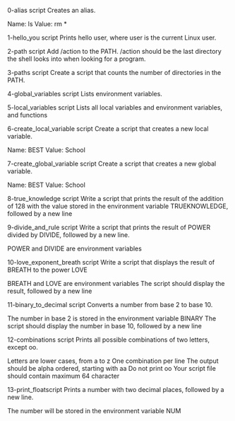 0-alias script
Creates an alias.

Name: ls
Value: rm *

1-hello_you script
Prints hello user, where user is the current Linux user.

2-path script
Add /action to the PATH. /action should be the last directory the shell looks into when looking for a program.

3-paths script
Create a script that counts the number of directories in the PATH.

4-global_variables script
Lists environment variables.

5-local_variables script
Lists all local variables and environment variables, and functions

6-create_local_variable script
Create a script that creates a new local variable.

Name: BEST
Value: School

7-create_global_variable script
Create a script that creates a new global variable.

Name: BEST
Value: School

8-true_knowledge script
Write a script that prints the result of the addition of 128 with the value stored in the environment variable TRUEKNOWLEDGE, followed by a new line

9-divide_and_rule script
Write a script that prints the result of POWER divided by DIVIDE, followed by a new line.

POWER and DIVIDE are environment variables

10-love_exponent_breath script
Write a script that displays the result of BREATH to the power LOVE

BREATH and LOVE are environment variables
The script should display the result, followed by a new line

11-binary_to_decimal script
Converts a number from base 2 to base 10.

The number in base 2 is stored in the environment variable BINARY
The script should display the number in base 10, followed by a new line

12-combinations script
Prints all possible combinations of two letters, except oo.

Letters are lower cases, from a to z
One combination per line
The output should be alpha ordered, starting with aa
Do not print oo
Your script file should contain maximum 64 character

13-print_floatscript
Prints a number with two decimal places, followed by a new line.

The number will be stored in the environment variable NUM
